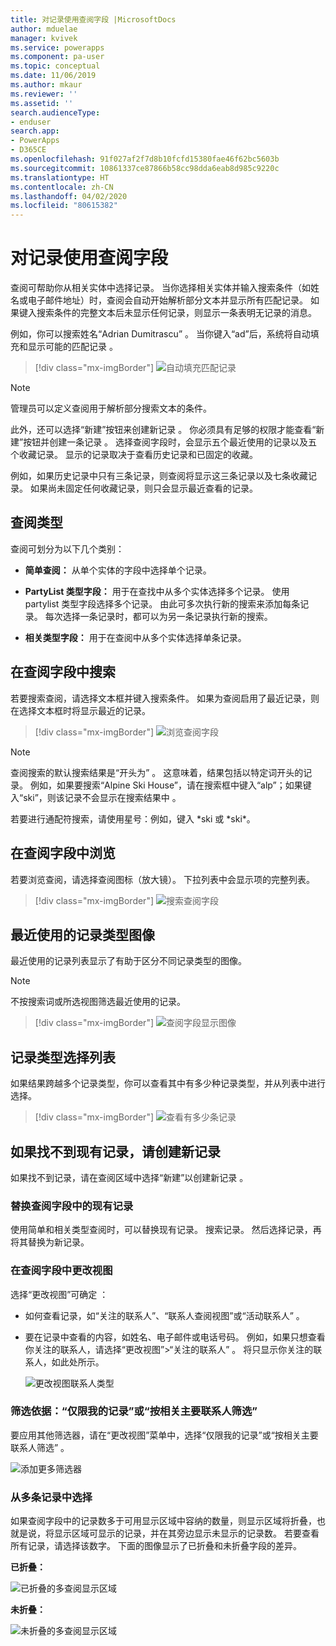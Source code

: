 ```yaml
---
title: 对记录使用查阅字段 |MicrosoftDocs
author: mduelae
manager: kvivek
ms.service: powerapps
ms.component: pa-user
ms.topic: conceptual
ms.date: 11/06/2019
ms.author: mkaur
ms.reviewer: ''
ms.assetid: ''
search.audienceType:
- enduser
search.app:
- PowerApps
- D365CE
ms.openlocfilehash: 91f027af2f7d8b10fcfd15380fae46f62bc5603b
ms.sourcegitcommit: 10861337ce87866b58cc98dda6eab8d985c9220c
ms.translationtype: HT
ms.contentlocale: zh-CN
ms.lasthandoff: 04/02/2020
ms.locfileid: "80615382"
---
```

#  <a name="use-the-lookup-field-on-a-record"></a>对记录使用查阅字段

查阅可帮助你从相关实体中选择记录。 当你选择相关实体并输入搜索条件（如姓名或电子邮件地址）时，查阅会自动开始解析部分文本并显示所有匹配记录。 如果键入搜索条件的完整文本后未显示任何记录，则显示一条表明无记录的消息。

例如，你可以搜索姓名“Adrian Dumitrascu”  。 当你键入“ad”后，系统将自动填充和显示可能的匹配记录  。

  > [!div class="mx-imgBorder"]
  > ![自动填充匹配记录](media/automatically-populate-matching-records.png "自动填充匹配记录")
  
>[!NOTE] 
>管理员可以定义查阅用于解析部分搜索文本的条件。

此外，还可以选择“新建”按钮来创建新记录  。 你必须具有足够的权限才能查看“新建”按钮并创建一条记录  。 选择查阅字段时，会显示五个最近使用的记录以及五个收藏记录。 显示的记录取决于查看历史记录和已固定的收藏。 

例如，如果历史记录中只有三条记录，则查阅将显示这三条记录以及七条收藏记录。 如果尚未固定任何收藏记录，则只会显示最近查看的记录。

## <a name="types-of-lookups"></a>查阅类型

查阅可划分为以下几个类别： 

- **简单查阅：** 从单个实体的字段中选择单个记录。 

- **PartyList 类型字段：** 用于在查找中从多个实体选择多个记录。 使用 partylist 类型字段选择多个记录。 由此可多次执行新的搜索来添加每条记录。 每次选择一条记录时，都可以为另一条记录执行新的搜索。
  
- **相关类型字段：** 用于在查阅中从多个实体选择单条记录。 

## <a name="search-in-a-lookup-field"></a>在查阅字段中搜索 
若要搜索查阅，请选择文本框并键入搜索条件。 如果为查阅启用了最近记录，则在选择文本框时将显示最近的记录。

  > [!div class="mx-imgBorder"]
  > ![浏览查阅字段](media/MRU.png "浏览查阅字段")  
  
>[!NOTE]   
> 查阅搜索的默认搜索结果是“开头为”  。 这意味着，结果包括以特定词开头的记录。 例如，如果要搜索“Alpine Ski House”，请在搜索框中键入“alp”；如果键入“ski”，则该记录不会显示在搜索结果中    。
>
> 若要进行通配符搜索，请使用星号：例如，键入 \*ski 或 \*ski\*。

## <a name="browse-in-a-lookup-field"></a>在查阅字段中浏览
若要浏览查阅，请选择查阅图标（放大镜）。 下拉列表中会显示项的完整列表。

  > [!div class="mx-imgBorder"]
  > ![搜索查阅字段](media/MRU_1.png "搜索查阅字段")  
 
## <a name="most-recently-used-record-type-images"></a>最近使用的记录类型图像
最近使用的记录列表显示了有助于区分不同记录类型的图像。

>[!NOTE] 
>不按搜索词或所选视图筛选最近使用的记录。

  > [!div class="mx-imgBorder"]
  > ![查阅字段显示图像](media/Lookup_03-MRU_Entity_Images_56[1].png "查阅字段显示图像")  
  
## <a name="record-type-selection-list"></a>记录类型选择列表  
如果结果跨越多个记录类型，你可以查看其中有多少种记录类型，并从列表中进行选择。

  > [!div class="mx-imgBorder"]
  > ![查看有多少条记录](media/Lookup_04-MultipleEntityTypes[1].gif "查看有多少条记录")  
  
## <a name="create-a-new-record-if-you-dont-find-an-existing-record"></a>如果找不到现有记录，请创建新记录

如果找不到记录，请在查阅区域中选择“新建”以创建新记录  。


### <a name="replace-an-existing-record-from-a-lookup-field"></a>替换查阅字段中的现有记录

使用简单和相关类型查阅时，可以替换现有记录。 搜索记录。 然后选择记录，再将其替换为新记录。

### <a name="change-a-view-in-a-lookup-field"></a>在查阅字段中更改视图 

选择“更改视图”可确定  ：
 - 如何查看记录，如“关注的联系人”、“联系人查阅视图”或“活动联系人”    。
 - 要在记录中查看的内容，如姓名、电子邮件或电话号码。 例如，如果只想查看你关注的联系人，请选择“更改视图”\>“关注的联系人”   。 将只显示你关注的联系人，如此处所示。 

    ![更改视图联系人类型](media/change-view.png "更改视图联系人类型")

### <a name="filter-by-only-my-records-or-filter-by-related-primary-contact"></a>筛选依据：“仅限我的记录”或“按相关主要联系人筛选”

要应用其他筛选器，请在“更改视图”菜单中，选择“仅限我的记录”或“按相关主要联系人筛选”    。

![添加更多筛选器](media/extra_filters.png "添加更多筛选器")

### <a name="choose-from-multiple-records"></a>从多条记录中选择

如果查阅字段中的记录数多于可用显示区域中容纳的数量，则显示区域将折叠，也就是说，将显示区域可显示的记录，并在其旁边显示未显示的记录数。 若要查看所有记录，请选择该数字。 下面的图像显示了已折叠和未折叠字段的差异。

**已折叠：**

![已折叠的多查阅显示区域](media/collapsed-multi-lookup-display-area.png "已折叠的多查阅显示区域")


**未折叠：**

![未折叠的多查阅显示区域](media/non-collapsed-multi-lookup-display-area.png "未折叠的多查阅显示区域")
